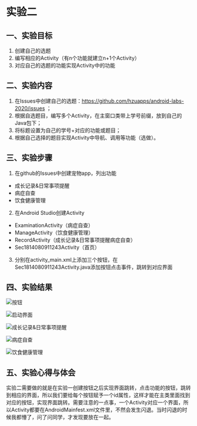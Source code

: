 # 实验二



## 一、实验目标

1. 创建自己的选题
2. 编写相应的Activity（有n个功能就建立n+1个Activity）
3. 对应自己的选题的功能实现Activity中的功能



## 二、实验内容

1. 在Issues中创建自己的选题：https://github.com/hzuapps/android-labs-2020/issues ；
2. 根据自选题目，编写多个Activity，在主窗口类带上学号前缀，放到自己的Java包下；
3. 将标题设置为自己的学号+对应的功能或题目；
4. 根据自己选择的题目实现Activity中导航、调用等功能（选做）。



## 三、实验步骤

1. 在github的Issues中创建宠物app，列出功能

+ 成长记录&日常事项提醒
+ 病症自查
+ 饮食健康管理

2. 在Android Studio创建Activity

+ ExaminationActivity（病症自查）
+ ManageActivity（饮食健康管理）
+ RecordActivity（成长记录&日常事项提醒病症自查）
+ Sec1814080911243Activity（首页）

3. 分别在activity_main.xml上添加三个按钮，在Sec1814080911243Activity.java添加按钮点击事件，跳转到对应界面



## 四、实验结果

![按钮](https://github.com/kimna-956/pictures/blob/master/students/Sec1814080911243/按钮.png)

![启动界面](https://github.com/kimna-956/pictures/blob/master/students/Sec1814080911243/界面.png)

![成长记录&日常事项提醒](https://github.com/kimna-956/pictures/blob/master/students/Sec1814080911243/成长记录界面.png)

![病症自查](https://github.com/kimna-956/pictures/blob/master/students/Sec1814080911243/病症自查界面.png)

![饮食健康管理](https://github.com/kimna-956/pictures/blob/master/students/Sec1814080911243/健康管理界面.png)



## 五、实验心得与体会

​           实验二需要做的就是在实验一创建按钮之后实现界面跳转，点击功能的按钮，跳转到相应的界面，所以我们要给每个按钮赋予一个id属性，这样才能在主类里面找到对应的按钮，实现界面跳转。需要注意的一点事，一个Activity对应一个界面，所以Activity都要在AndroidMainfest.xml文件里，不然会发生闪退。当时闪退的时候我都懵了，问了问同学，才发现要放在一起。

